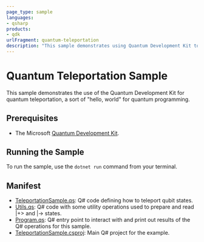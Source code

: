 ```yaml
---
page_type: sample
languages:
- qsharp
products:
- qdk
urlFragment: quantum-teleportation
description: "This sample demonstrates using Quantum Development Kit to move quantum data with quantum teleportation."
---
```


# Quantum Teleportation Sample

This sample demonstrates the use of the Quantum Development Kit for quantum teleportation, a sort of "hello, world" for quantum programming.

## Prerequisites

- The Microsoft [Quantum Development Kit](https://docs.microsoft.com/azure/quantum/install-overview-qdk/).

## Running the Sample

To run the sample, use the `dotnet run` command from your terminal.

## Manifest

- [TeleportationSample.qs](https://github.com/microsoft/Quantum/blob/main/samples/getting-started/teleportation/TeleportationSample.qs): Q# code defining how to teleport qubit states.
- [Utils.qs](https://github.com/microsoft/Quantum/blob/main/samples/getting-started/teleportation/Utils.qs): Q# code with some utility operations used to prepare and read |+> and |-> states.
- [Program.qs](https://github.com/microsoft/Quantum/blob/main/samples/getting-started/teleportation/Program.qs): Q# entry point to interact with and print out results of the Q# operations for this sample.
- [TeleportationSample.csproj](https://github.com/microsoft/Quantum/blob/main/samples/getting-started/teleportation/TeleportationSample.csproj): Main Q# project for the example.
